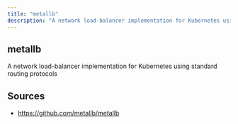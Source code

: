 ```yaml
---
title: "metallb"
description: "A network load-balancer implementation for Kubernetes using standard routing protocols"
---
```


## metallb

A network load-balancer implementation for Kubernetes using standard routing protocols

## Sources

- https://github.com/metallb/metallb
